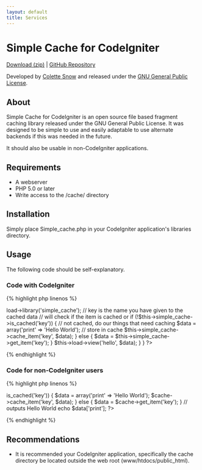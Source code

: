 ```yaml
---
layout: default
title: Services
---
```


# Simple Cache for CodeIgniter

[Download (zip)](https://github.com/colettesnow/Simple-Cache-for-CodeIgniter/archive/master.zip) | [GitHub Repository](https://github.com/colettesnow/Simple-Cache-for-CodeIgniter)

Developed by [Colette Snow](http://colettesnow.com/) and released under the [GNU General Public License](https://github.com/colettesnow/Simple-Cache-for-CodeIgniter/blob/master/LICENSE).

## About

Simple Cache for CodeIgniter is an open source file based fragment caching library released under the GNU General Public License. It was designed to be simple to use and easily adaptable to use alternate backends if this was needed in the future.

It should also be usable in non-CodeIgniter applications.

## Requirements

* A webserver
* PHP 5.0 or later
* Write access to the /cache/ directory

## Installation

Simply place Simple_cache.php in your CodeIgniter application's libraries directory.

## Usage

The following code should be self-explanatory.

### Code with CodeIgniter

{% highlight php linenos %}
<?php
class Test extends Controller {

	function main()
	{

		// load the library
		$this->load->library('simple_cache');

		// key is the name you have given to the cached data
		// will check if the item is cached or 
		if (!$this->simple_cache->is_cached('key'))
		{
			// not cached, do our things that need caching
			$data = array('print' => 'Hello World');
	
			// store in cache
			$this->simple_cache->cache_item('key', $data);
	
		} else {
			$data = $this->simple_cache->get_item('key');
		}

		$this->load->view('hello', $data);
	}
	
}
?>
{% endhighlight %}

### Code for non-CodeIgniter users

{% highlight php linenos %}
<?php
require_once 'Simple_cache.php';

// your cache would be located in /path/to/directory/cache in this case
define('BASEPATH', '/path/to/directory/');

$cache = new Simplecache;

if (!$cache->is_cached('key'))
{

	$data = array('print' => 'Hello World');	

	$cache->cache_item('key', $data);

} else {

	$data = $cache->get_item('key');	

}

// outputs Hello World
echo $data['print'];
?>
{% endhighlight %}

## Recommendations

* It is recommended your CodeIgniter application, specifically the cache directory be located outside the web root (www/htdocs/public_html).